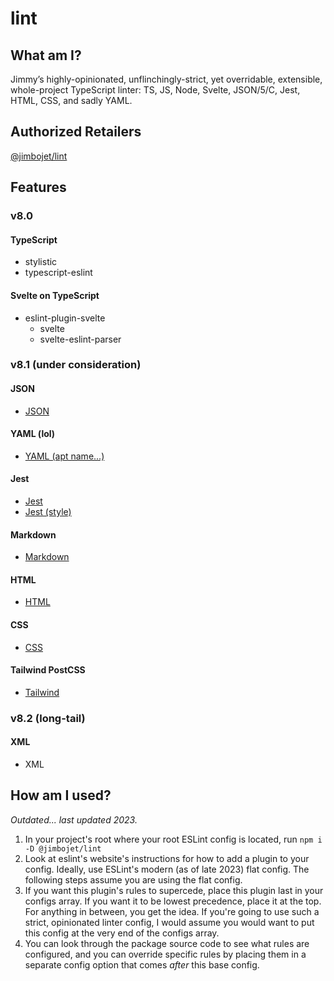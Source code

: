 # lint

## What am I?

Jimmy’s highly-opinionated, unflinchingly-strict, yet overridable, extensible, whole-project TypeScript linter: TS, JS, Node, Svelte, JSON/5/C, Jest, HTML, CSS, and sadly YAML.



## Authorized Retailers
[@jimbojet/lint](https://www.npmjs.com/package/@jimbojet/lint)



## Features

### v8.0

#### TypeScript
- stylistic
- typescript-eslint

#### Svelte on TypeScript
- eslint-plugin-svelte
  - svelte
  - svelte-eslint-parser


### v8.1 (under consideration)

#### JSON

- [JSON](https://github.com/ota-meshi/eslint-plugin-jsonc)

#### YAML (lol)

- [YAML (apt name...)](https://github.com/ota-meshi/eslint-plugin-yml)

#### Jest

- [Jest](https://github.com/jest-community/eslint-plugin-jest)
- [Jest (style)](https://github.com/dangreenisrael/eslint-plugin-jest-formatting)

#### Markdown

- [Markdown](https://github.com/eslint/eslint-plugin-markdown)

#### HTML

- [HTML](https://github.com/BenoitZugmeyer/eslint-plugin-html)

#### CSS

- [CSS](https://ota-meshi.github.io/eslint-plugin-css/)

#### Tailwind PostCSS

- [Tailwind](https://github.com/francoismassart/eslint-plugin-tailwindcss)


### v8.2 (long-tail)

#### XML

- XML



## How am I used?

*Outdated... last updated 2023.*

1. In your project's root where your root ESLint config is located, run ```npm i -D @jimbojet/lint```
1. Look at eslint's website's instructions for how to add a plugin to your config. Ideally, use ESLint's modern (as of late 2023) flat config. The following steps assume you are using the flat config.
1. If you want this plugin's rules to supercede, place this plugin last in your configs array. If you want it to be lowest precedence, place it at the top. For anything in between, you get the idea. If you're going to use such a strict, opinionated linter config, I would assume you would want to put this config at the very end of the configs array.
1. You can look through the package source code to see what rules are configured, and you can override specific rules by placing them in a separate config option that comes *after* this base config.
